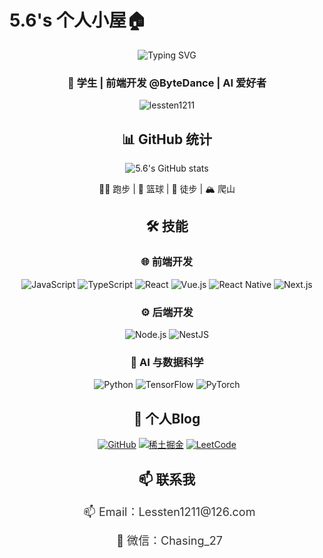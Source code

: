 <h1>5.6's 个人小屋🏠</h1>
<div align="center">
<img src="https://readme-typing-svg.herokuapp.com/?lines=Hi%2C+I'm+5.6%21;Welcome+to+my+GitHub+profile%21;Student+%7C+Frontend+Developer+%40ByteDance;AI+Enthusiast&center=true&size=30&width=800&vCenter=true&color=007ACC&vibrate=0.5" alt="Typing SVG">
</div>

<h3 align="center">🚀 学生 | 前端开发 @ByteDance | AI 爱好者</h3>

<p align="center">
  <img src="https://komarev.com/ghpvc/?username=lessten1211&label=Profile%20views&color=0e75b6&style=flat" alt="lessten1211" />
</p>

<h2 align="center">📊 GitHub 统计</h2>

<p align="center">
  <img src="https://github-readme-stats.vercel.app/api?username=lessten1211&show_icons=true&theme=radical" alt="5.6's GitHub stats" />
</p>

<div align="center">
  
  🏃‍♂️ 跑步 | 🏀  篮球 | 🥾 徒步 | 🏔️ 爬山
  
</div>

<h2 align="center">🛠️ 技能</h2>

<h3 align="center">🌐 前端开发</h3>
<p align="center">
  <img src="https://img.shields.io/badge/JavaScript-F7DF1E?style=for-the-badge&logo=javascript&logoColor=black" alt="JavaScript" />
  <img src="https://img.shields.io/badge/TypeScript-007ACC?style=for-the-badge&logo=typescript&logoColor=white" alt="TypeScript" />
  <img src="https://img.shields.io/badge/React-20232A?style=for-the-badge&logo=react&logoColor=61DAFB" alt="React" />
  <img src="https://img.shields.io/badge/Vue.js-35495E?style=for-the-badge&logo=vue.js&logoColor=4FC08D" alt="Vue.js" />
  <img src="https://img.shields.io/badge/React_Native-20232A?style=for-the-badge&logo=react&logoColor=61DAFB" alt="React Native" />
  <img src="https://img.shields.io/badge/Next.js-000000?style=for-the-badge&logo=next.js&logoColor=white" alt="Next.js" />
</p>

<h3 align="center">⚙️ 后端开发</h3>
<p align="center">
  <img src="https://img.shields.io/badge/Node.js-43853D?style=for-the-badge&logo=node.js&logoColor=white" alt="Node.js" />
  <img src="https://img.shields.io/badge/NestJS-E0234E?style=for-the-badge&logo=nestjs&logoColor=white" alt="NestJS" />
</p>

<h3 align="center">🤖 AI 与数据科学</h3>
<p align="center">
  <img src="https://img.shields.io/badge/Python-3776AB?style=for-the-badge&logo=python&logoColor=white" alt="Python" />
  <img src="https://img.shields.io/badge/TensorFlow-FF6F00?style=for-the-badge&logo=tensorflow&logoColor=white" alt="TensorFlow" />
  <img src="https://img.shields.io/badge/PyTorch-EE4C2C?style=for-the-badge&logo=pytorch&logoColor=white" alt="PyTorch" />
</p>

<h2 align="center">🔗 个人Blog</h2>

<p align="center">
  <a href="https://github.com/lessten1211" target="_blank"><img src="https://img.shields.io/badge/GitHub-100000?style=for-the-badge&logo=github&logoColor=white" alt="GitHub" /></a>
  <a href="https://juejin.cn/user/2975757420726467" target="_blank"><img src="https://img.shields.io/badge/稀土掘金-007FFF?style=for-the-badge&logo=juejin&logoColor=white" alt="稀土掘金" /></a>
  <a href="https://leetcode.cn/u/aeaeaeaeaeaeaeaeaeaeaeaeaeaeaeaeaeae/" target="_blank"><img src="https://img.shields.io/badge/LeetCode-FFA116?style=for-the-badge&logo=leetcode&logoColor=black" alt="LeetCode" /></a>
</p>

<link rel="stylesheet" href="https://cdnjs.cloudflare.com/ajax/libs/font-awesome/6.0.0-beta3/css/all.min.css">

<h2 align="center">📫 联系我</h2>

<p align="center">
  <a href="mailto:Lessten1211@126.com" style="text-decoration: none;">
    <i class="fas fa-envelope" style="color: #D14836; font-size: 24px; vertical-align: middle;"></i>
    <span style="font-size: 18px; margin-left: 8px; color: #333;">📫 Email：Lessten1211@126.com</span>
  </a>
</p>

<p align="center">
  <a href="#" style="text-decoration: none;">
    <i class="fab fa-weixin" style="color: #07C160; font-size: 24px; vertical-align: middle;"></i>
    <span style="font-size: 18px; margin-left: 8px; color: #333;">💬 微信：Chasing_27</span>
  </a>
</p>
